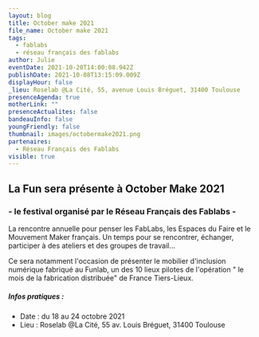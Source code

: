 ```yaml
---
layout: blog
title: October make 2021
file_name: October make 2021
tags:
  - fablabs
  - réseau français des fablabs
author: Julie
eventDate: 2021-10-20T14:00:08.942Z
publishDate: 2021-10-08T13:15:09.009Z
displayHour: false
_lieu: Roselab @La Cité, 55, avenue Louis Bréguet, 31400 Toulouse
presenceAgenda: true
motherLink: ""
presenceActualites: false
bandeauInfo: false
youngFriendly: false
thumbnail: images/octobermake2021.png
partenaires:
  - Réseau Français des Fablabs
visible: true
---
```

## La Fun sera présente à October Make 2021
### - le festival organisé par le Réseau Français des Fablabs -

La rencontre annuelle pour penser les FabLabs, les Espaces du Faire et le Mouvement Maker français. Un temps pour se rencontrer, échanger, participer à des ateliers et des groupes de travail... 

Ce sera notamment l'occasion de présenter le mobilier d'inclusion numérique fabriqué au Funlab, un des 10 lieux pilotes de l'opération " le mois de la fabrication distribuée" de France Tiers-Lieux.

##### Infos pratiques : 
* Date : du 18 au 24 octobre 2021
* Lieu : Roselab @La Cité, 55 av. Louis Bréguet, 31400 Toulouse